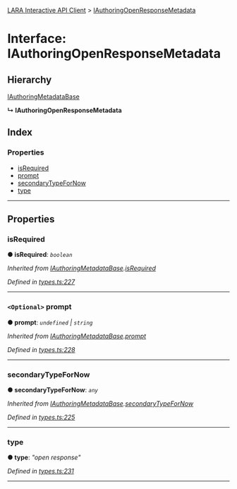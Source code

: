 [LARA Interactive API Client](../README.md) > [IAuthoringOpenResponseMetadata](../interfaces/iauthoringopenresponsemetadata.md)

# Interface: IAuthoringOpenResponseMetadata

## Hierarchy

 [IAuthoringMetadataBase](iauthoringmetadatabase.md)

**↳ IAuthoringOpenResponseMetadata**

## Index

### Properties

* [isRequired](iauthoringopenresponsemetadata.md#isrequired)
* [prompt](iauthoringopenresponsemetadata.md#prompt)
* [secondaryTypeForNow](iauthoringopenresponsemetadata.md#secondarytypefornow)
* [type](iauthoringopenresponsemetadata.md#type)

---

## Properties

<a id="isrequired"></a>

###  isRequired

**● isRequired**: *`boolean`*

*Inherited from [IAuthoringMetadataBase](iauthoringmetadatabase.md).[isRequired](iauthoringmetadatabase.md#isrequired)*

*Defined in [types.ts:227](../../../lara-typescript/src/interactive-api-client/types.ts#L227)*

___
<a id="prompt"></a>

### `<Optional>` prompt

**● prompt**: *`undefined` \| `string`*

*Inherited from [IAuthoringMetadataBase](iauthoringmetadatabase.md).[prompt](iauthoringmetadatabase.md#prompt)*

*Defined in [types.ts:228](../../../lara-typescript/src/interactive-api-client/types.ts#L228)*

___
<a id="secondarytypefornow"></a>

###  secondaryTypeForNow

**● secondaryTypeForNow**: *`any`*

*Inherited from [IAuthoringMetadataBase](iauthoringmetadatabase.md).[secondaryTypeForNow](iauthoringmetadatabase.md#secondarytypefornow)*

*Defined in [types.ts:225](../../../lara-typescript/src/interactive-api-client/types.ts#L225)*

___
<a id="type"></a>

###  type

**● type**: *"open response"*

*Defined in [types.ts:231](../../../lara-typescript/src/interactive-api-client/types.ts#L231)*

___

